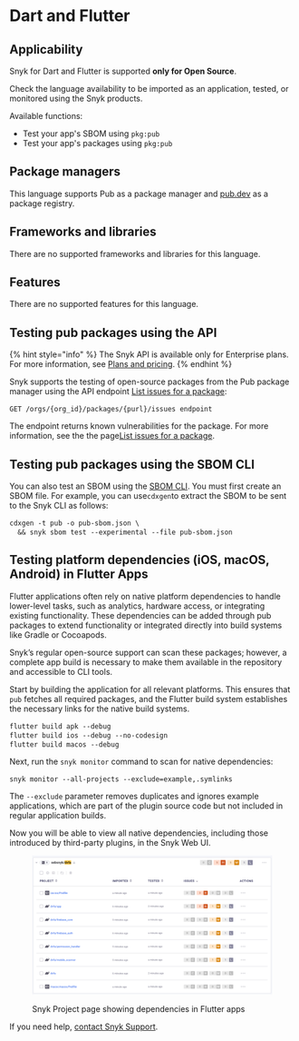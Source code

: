 # Dart and Flutter

## Applicability

Snyk for Dart and Flutter is supported **only for Open Source**.&#x20;

Check the language availability to be imported as an application, tested, or monitored using the Snyk products.&#x20;

Available functions:

* Test your app's SBOM using `pkg:pub`&#x20;
* Test your app's packages using `pkg:pub`

## Package managers

This language supports Pub as a package manager and [pub.dev](https://pub.dev/) as a package registry.

## Frameworks and libraries

There are no supported frameworks and libraries for this language.&#x20;

## Features

There are no supported features for this language.&#x20;

## Testing pub packages using the API

{% hint style="info" %}
The Snyk API is available only for Enterprise plans. For more information, see [Plans and pricing](https://snyk.io/plans).
{% endhint %}

Snyk supports the testing of open-source packages from the Pub package manager using the API endpoint [List issues for a package](../snyk-api/reference/issues.md#orgs-org\_id-packages-purl-issues):  &#x20;

```
GET /orgs/{org_id}/packages/{purl}/issues endpoint
```

The endpoint returns known vulnerabilities for the package. For more information, see the the page[List issues for a package](../snyk-api/how-to-use-snyk-sbom-and-list-issues-apis/list-issues-for-a-package.md).

## Testing pub packages using the SBOM CLI

You can also test an SBOM using the [SBOM CLI](../snyk-cli/commands/sbom.md). You must first create an SBOM file. For example, you can use`cdxgen`to extract the SBOM to be sent to the Snyk CLI as follows:

```
cdxgen -t pub -o pub-sbom.json \
  && snyk sbom test --experimental --file pub-sbom.json
```

## Testing platform dependencies (iOS, macOS, Android) in Flutter Apps

Flutter applications often rely on native platform dependencies to handle lower-level tasks, such as analytics, hardware access, or integrating existing functionality. These dependencies can be added through pub packages to extend functionality or integrated directly into build systems like Gradle or Cocoapods.

Snyk’s regular open-source support can scan these packages; however, a complete app build is necessary to make them available in the repository and accessible to CLI tools.

Start by building the application for all relevant platforms. This ensures that `pub` fetches all required packages, and the Flutter build system establishes the necessary links for the native build systems.

```
flutter build apk --debug
flutter build ios --debug --no-codesign
flutter build macos --debug
```

Next, run the `snyk monitor` command to scan for native dependencies:

```
snyk monitor --all-projects --exclude=example,.symlinks
```

The `--exclude` parameter removes duplicates and ignores example applications, which are part of the plugin source code but not included in regular application builds.

Now you will be able to view all native dependencies, including those introduced by third-party plugins, in the Snyk Web UI.

<figure><img src="../.gitbook/assets/image (571).png" alt="Snyk Project page showing dependencies in Flutter apps"><figcaption><p>Snyk Project page showing dependencies in Flutter apps</p></figcaption></figure>

If you need help, [contact Snyk Support](https://support.snyk.io/hc/en-us).&#x20;





